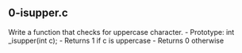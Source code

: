 ##  0-isupper.c
Write a function that checks for uppercase character.
    - Prototype: int _isupper(int c);
    - Returns 1 if c is uppercase
    - Returns 0 otherwise

##
